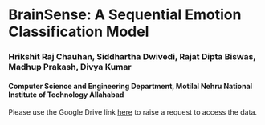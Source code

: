 # BrainSense: A Sequential Emotion Classification Model
### Hrikshit Raj Chauhan, Siddhartha Dwivedi, Rajat Dipta Biswas, Madhup Prakash, Divya Kumar
#### Computer Science and Engineering Department, Motilal Nehru National Institute of Technology Allahabad

Please use the Google Drive link [here](https://drive.google.com/drive/folders/1_r2uThwgWGSSPzuJFrGO32ikODChAU7o?usp=sharing) to raise a request to access the data.
